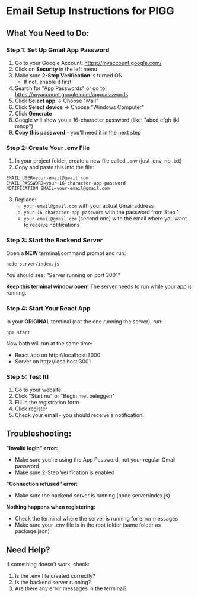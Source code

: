 # Email Setup Instructions for PIGG

## What You Need to Do:

### Step 1: Set Up Gmail App Password

1. Go to your Google Account: https://myaccount.google.com/
2. Click on **Security** in the left menu
3. Make sure **2-Step Verification** is turned ON
   - If not, enable it first
4. Search for "App Passwords" or go to: https://myaccount.google.com/apppasswords
5. Click **Select app** → Choose "Mail"
6. Click **Select device** → Choose "Windows Computer"
7. Click **Generate**
8. Google will show you a 16-character password (like: "abcd efgh ijkl mnop")
9. **Copy this password** - you'll need it in the next step

### Step 2: Create Your .env File

1. In your project folder, create a new file called `.env` (just .env, no .txt)
2. Copy and paste this into the file:

```
EMAIL_USER=your-email@gmail.com
EMAIL_PASSWORD=your-16-character-app-password
NOTIFICATION_EMAIL=your-email@gmail.com
```

3. Replace:
   - `your-email@gmail.com` with your actual Gmail address
   - `your-16-character-app-password` with the password from Step 1
   - `your-email@gmail.com` (second one) with the email where you want to receive notifications

### Step 3: Start the Backend Server

Open a **NEW** terminal/command prompt and run:

```
node server/index.js
```

You should see: "Server running on port 3001"

**Keep this terminal window open!** The server needs to run while your app is running.

### Step 4: Start Your React App

In your **ORIGINAL** terminal (not the one running the server), run:

```
npm start
```

Now both will run at the same time:
- React app on http://localhost:3000
- Server on http://localhost:3001

### Step 5: Test It!

1. Go to your website
2. Click "Start nu" or "Begin met beleggen"
3. Fill in the registration form
4. Click register
5. Check your email - you should receive a notification!

## Troubleshooting:

**"Invalid login" error:**
- Make sure you're using the App Password, not your regular Gmail password
- Make sure 2-Step Verification is enabled

**"Connection refused" error:**
- Make sure the backend server is running (node server/index.js)

**Nothing happens when registering:**
- Check the terminal where the server is running for error messages
- Make sure your .env file is in the root folder (same folder as package.json)

## Need Help?

If something doesn't work, check:
1. Is the .env file created correctly?
2. Is the backend server running?
3. Are there any error messages in the terminal?
